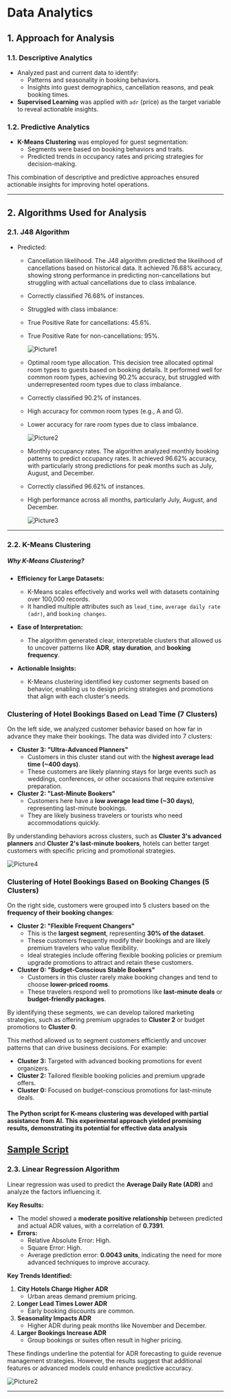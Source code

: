 # Data Analytics


## 1. Approach for Analysis

### 1.1. Descriptive Analytics
- Analyzed past and current data to identify:
  - Patterns and seasonality in booking behaviors.
  - Insights into guest demographics, cancellation reasons, and peak booking times.
- **Supervised Learning** was applied with `adr` (price) as the target variable to reveal actionable insights.

### 1.2. Predictive Analytics
- **K-Means Clustering** was employed for guest segmentation:
  - Segments were based on booking behaviors and traits.
  - Predicted trends in occupancy rates and pricing strategies for decision-making.  

This combination of descriptive and predictive approaches ensured actionable insights for improving hotel operations.

---

## 2. Algorithms Used for Analysis

### 2.1. J48 Algorithm
- Predicted:
  - Cancellation likelihood. The J48 algorithm predicted the likelihood of cancellations based on historical data. It achieved 76.68% accuracy, showing strong performance in predicting non-cancellations but struggling with actual cancellations due to class imbalance.
  - Correctly classified 76.68% of instances.
  - Struggled with class imbalance:
  - True Positive Rate for cancellations: 45.6%.
  - True Positive Rate for non-cancellations: 95%.

     ![Picture1](https://github.com/user-attachments/assets/d931115e-7e50-453f-bc4f-befeee111f27)
  
    
  - Optimal room type allocation. This decision tree allocated optimal room types to guests based on booking details. It performed well for common room types, achieving 90.2% accuracy, but struggled with underrepresented room types due to class imbalance.  
  - Correctly classified 90.2% of instances.
  - High accuracy for common room types (e.g., A and G).
  - Lower accuracy for rare room types due to class imbalance.
    
    ![Picture2](https://github.com/user-attachments/assets/047de789-5423-43c2-ae09-c668ce12b276)

    
  - Monthly occupancy rates. The algorithm analyzed monthly booking patterns to predict occupancy rates. It achieved 96.62% accuracy, with particularly strong predictions for peak months such as July, August, and December.  
  - Correctly classified 96.62% of instances.
  - High performance across all months, particularly July, August, and December.
 
    ![Picture3](https://github.com/user-attachments/assets/42fdac70-82ae-4100-973e-33b847beaf07)

---

### 2.2. K-Means Clustering
##### **Why K-Means Clustering?**

- **Efficiency for Large Datasets:**  
  - K-Means scales effectively and works well with datasets containing over 100,000 records.  
  - It handled multiple attributes such as `lead_time`, `average daily rate (adr)`, and `booking changes`.  

- **Ease of Interpretation:**  
  - The algorithm generated clear, interpretable clusters that allowed us to uncover patterns like **ADR**, **stay duration**, and **booking frequency**.  

- **Actionable Insights:**  
  - K-Means clustering identified key customer segments based on behavior, enabling us to design pricing strategies and promotions that align with each cluster's needs.  

### **Clustering of Hotel Bookings Based on Lead Time (7 Clusters)**

On the left side, we analyzed customer behavior based on how far in advance they make their bookings. The data was divided into 7 clusters:  
- **Cluster 3: "Ultra-Advanced Planners"**  
  - Customers in this cluster stand out with the **highest average lead time (~400 days)**.  
  - These customers are likely planning stays for large events such as weddings, conferences, or other occasions that require extensive preparation.  
- **Cluster 2: "Last-Minute Bookers"**  
  - Customers here have a **low average lead time (~30 days)**, representing last-minute bookings.  
  - They are likely business travelers or tourists who need accommodations quickly.  

By understanding behaviors across clusters, such as **Cluster 3's advanced planners** and **Cluster 2's last-minute bookers**, hotels can better target customers with specific pricing and promotional strategies.

   ![Picture4](https://github.com/user-attachments/assets/e1c6872d-4f6d-4d04-8867-e62f2cee9b3b)



### **Clustering of Hotel Bookings Based on Booking Changes (5 Clusters)**

On the right side, customers were grouped into 5 clusters based on the **frequency of their booking changes**:  
- **Cluster 2: "Flexible Frequent Changers"**  
  - This is the **largest segment**, representing **30% of the dataset**.  
  - These customers frequently modify their bookings and are likely premium travelers who value flexibility.  
  - Ideal strategies include offering flexible booking policies or premium upgrade promotions to attract and retain these customers.  
- **Cluster 0: "Budget-Conscious Stable Bookers"**  
  - Customers in this cluster rarely make booking changes and tend to choose **lower-priced rooms**.  
  - These travelers respond well to promotions like **last-minute deals** or **budget-friendly packages**.  

By identifying these segments, we can develop tailored marketing strategies, such as offering premium upgrades to **Cluster 2** or budget promotions to **Cluster 0**.

This method allowed us to segment customers efficiently and uncover patterns that can drive business decisions. For example:
- **Cluster 3:** Targeted with advanced booking promotions for event organizers.  
- **Cluster 2:** Tailored flexible booking policies and premium upgrade offers.  
- **Cluster 0:** Focused on budget-conscious promotions for last-minute deals.
  
#### The Python script for K-means clustering was developed with partial assistance from AI. This experimental approach yielded promising results, demonstrating its potential for effective data analysis
[Sample Script](https://github.com/evidentart/sample-scripts)
---

### **2.3. Linear Regression Algorithm**
Linear regression was used to predict the **Average Daily Rate (ADR)** and analyze the factors influencing it.  

**Key Results:**
- The model showed a **moderate positive relationship** between predicted and actual ADR values, with a correlation of **0.7391**.  
- **Errors:**
  - Relative Absolute Error: High.  
  - Square Error: High.  
  - Average prediction error: **0.0043 units**, indicating the need for more advanced techniques to improve accuracy.  

**Key Trends Identified:**
1. **City Hotels Charge Higher ADR**  
   - Urban areas demand premium pricing.  
2. **Longer Lead Times Lower ADR**  
   - Early booking discounts are common.  
3. **Seasonality Impacts ADR**  
   - Higher ADR during peak months like November and December.  
4. **Larger Bookings Increase ADR**  
   - Group bookings or suites often result in higher pricing.  

These findings underline the potential for ADR forecasting to guide revenue management strategies. However, the results suggest that additional features or advanced models could enhance predictive accuracy.
    
![Picture2](https://github.com/user-attachments/assets/f32d3820-7591-425e-817c-168c5d3c0814)



---


